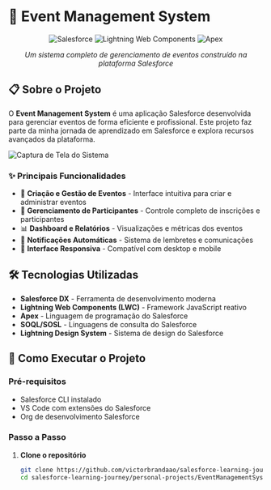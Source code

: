 # 🎉 Event Management System

<div align="center">

![Salesforce](https://img.shields.io/badge/Salesforce-00D2FF?style=for-the-badge&logo=salesforce&logoColor=white)
![Lightning Web Components](https://img.shields.io/badge/LWC-1589EE?style=for-the-badge&logo=salesforce&logoColor=white)
![Apex](https://img.shields.io/badge/Apex-00D2FF?style=for-the-badge&logo=salesforce&logoColor=white)

*Um sistema completo de gerenciamento de eventos construído na plataforma Salesforce*

</div>

## 📋 Sobre o Projeto

O **Event Management System** é uma aplicação Salesforce desenvolvida para gerenciar eventos de forma eficiente e profissional. Este projeto faz parte da minha jornada de aprendizado em Salesforce e explora recursos avançados da plataforma.

![Captura de Tela do Sistema](./Captura%20de%20Tela%202025-06-03%20a%CC%80s%2023.01.02.png)

### ✨ Principais Funcionalidades

- 📅 **Criação e Gestão de Eventos** - Interface intuitiva para criar e administrar eventos
- 👥 **Gerenciamento de Participantes** - Controle completo de inscrições e participantes
- 📊 **Dashboard e Relatórios** - Visualizações e métricas dos eventos
- 🔔 **Notificações Automáticas** - Sistema de lembretes e comunicações
- 📱 **Interface Responsiva** - Compatível com desktop e mobile

## 🛠️ Tecnologias Utilizadas

- **Salesforce DX** - Ferramenta de desenvolvimento moderna
- **Lightning Web Components (LWC)** - Framework JavaScript reativo
- **Apex** - Linguagem de programação do Salesforce
- **SOQL/SOSL** - Linguagens de consulta do Salesforce
- **Lightning Design System** - Sistema de design do Salesforce

## 🚀 Como Executar o Projeto

### Pré-requisitos

- Salesforce CLI instalado
- VS Code com extensões do Salesforce
- Org de desenvolvimento Salesforce

### Passo a Passo

1. **Clone o repositório**
   ```bash
   git clone https://github.com/victorbrandaao/salesforce-learning-journey.git
   cd salesforce-learning-journey/personal-projects/EventManagementSystem
